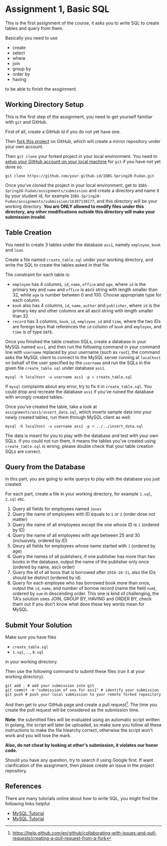 # Assignment 1, Basic SQL

This is the first assignment of the course, it asks you to write SQL to create tables and query from them.

Basically you need to use

* create
* select
* where
* join
* group by
* order by
* having

to be able to finish the assginment.

## Working Directory Setup

This is the first step of the assignment, you need to get yourself familiar with `git` and GitHub.

First of all, create a GitHub id if you do not yet have one.

Then [fork this project](https://github.com/ichn-hu/IDBS-Spring20-Fudan) on GitHub, which will create a mirror repository under your own account.

Then `git clone` your forked project in your local environment. You need to [setup your GitHub account on your local machine](https://kbroman.org/github_tutorial/pages/first_time.html) for `git` if you have not yet done so.

```
git clone https://github.com/your-github-id/IDBS-Spring20-Fudan.git
```

Once you've cloned the project in your local environment, get to `IDBS-Spring20-Fudan/assignments/submission` and create a directory and name it by your student id, for example `IDBS-Spring20-Fudan/assignments/submission/16307130177`, and this directory will be your working directory. **You are ONLY allowed to modify files under this directory, any other modifications outside this directory will make your submission invalid.**

## Table Creation

You need to create 3 tables under the database `ass1`, namely `employee`, `book` and `loan`.

Create a file named `create_table.sql` under your working directory, and write the SQL to create the tables asked in that file.

The constraint for each table is:

* `employee` has 4 columns, `id`, `name`, `office` and `age`, where `id` is the primary key and `name` and `office` is ascii string with length smaller than 32, while `age` is number between 0 and 100. Choose appropriate type for each column.
* `book` also has 4 columns, `id`, `name`, `author` and `publisher`, where `id` is the primary key and other columns are all ascii string with length smaller than 32.
* `record` has 3 columns, `book_id`, `employee_id` and `time`, where the two IDs are foreign keys that references the `id` column of `book` and `employee`, and `time` is of type `DATE`.

Once you finished the table creation SQLs, create a database in your MySQL named `ass1`, and then run the following command in your command line with `username` replaced by your username (such as `root`), the command asks the MySQL client to connect to the MySQL server running at `localhost` on behalf of the user specified by the `username` and run the SQLs in the given file `create_table.sql` under database `ass1`.

```
mysql -h localhost -u username ass1 -p < create_table.sql
```

If `mysql` complaints about any error, try to fix it in `create_table.sql`. You could drop and recreate the database `ass1` if you've ruined the database with wrongly created tables.

Once you've created the table, take a look at `assignments/ass1/insert_data.sql`, which inserts sample data into your newly created tables, run them through MySQL client as well:

```
mysql -h localhost -u username ass1 -p < ../../insert_data.sql
```

The data is meant for you to play with the database and test with your own SQLs. If you could not run them, it means the tables you've created using `create_table.sql` is wrong, please double check that your table creation SQLs are correct.

## Query from the Database

In this part, you are going to write querys to play with the database you just created.

For each part, create a file in your working directory, for example `1.sql`, `2.sql` etc.

1. Query all fields for employees named `Jones`
2. Query the name of employees with ID equals to `1` or `2` (order dose not matter)
3. Query the name of all employees except the one whose ID is `1` (ordered by ID)
4. Query the name of all employees with age between 25 and 30 (inclusively, ordered by ID)
5. Qeury all fields for employees whose name started with `J` (ordered by age)
6. Query the names of all publishers, if one publisher has more than two books in the database, output the name of the publisher only once (ordered by name, ascii order)
7. Query the id of all boos that is borrowed after `2016-10-31`, also the IDs should be distinct (ordered by id)
8. Query for each employee who has borrowed book more than once, output the `id`, `name`, and number of borrow record (name the field `num`), ordered by `num` in descending order. This one is kind of challenging, the TA's solution uses JOIN, GROUP BY, HAVING and ORDER BY, check them out if you don't know what does these key words mean for MySQL.

## Submit Your Solution

Make sure you have files

* `create_table.sql`
* `1.sql`, ..., `8.sql`

in your working directory.

Then use the following command to submit these files (run it at your working directory).

```
git add . # add your submission into git
git commit -m "submission of xxx for ass1" # identify your submission
git push # push your local submission to your remote forked repository
```

And then get to your GitHub page and create a pull request[^1]. The time you create the pull request will be considered as the submission time.

[^1]: https://help.github.com/en/github/collaborating-with-issues-and-pull-requests/creating-a-pull-request-from-a-fork

**Note**: the submitted files will be evaluated using an automatic script written in golang, the script will later be uploaded, so make sure you follow all these instructions to make the file hiearchy correct, otherwise the script won't work and you will lose the mark.

**Also, do not cheat by looking at other's submission, it violates our honor code.**

Should you have any question, try to search it using Google first. If want clarification of the assignment, then please create an issue in the project repository.

## References

There are many tutorials online about how to write SQL, you might find the following links helpful

* [MySQL Tutorial](https://www.mysqltutorial.org/)
* [MySQL Tutorial](https://www.tutorialspoint.com/mysql/index.htm)
